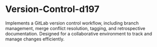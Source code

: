 # Version-Control-d197
Implements a GitLab version control workflow, including branch management, merge conflict resolution, tagging, and retrospective documentation. Designed for a collaborative environment to track and manage changes efficiently.
